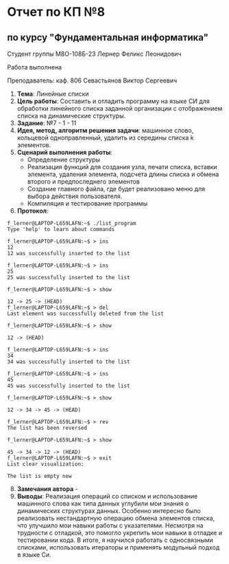 # Отчет по КП №8
## по курсу "Фундаментальная информатика"

Студент группы М8О-108Б-23 Лернер Феликс Леонидович

Работа выполнена 

Преподаватель: каф. 806 Севастьянов Виктор Сергеевич

1. **Тема**: Линейные списки
2. **Цель работы**: Составить и отладить программу на языке СИ для обработки линейного списка заданной организации с отображением списка на динамические структуры.
3. **Задание**: №7 - 1 - 11	
4. **Идея, метод, алгоритм решения задачи**: машинное слово, кольцевой одноправленный, удалить из середины списка k элементов.
5. **Сценарий выполнения работы**: 
    - Определение структуры
    - Реализация функций для создания узла, печати списка, вставки элемента, удаления элемента, подсчета длины списка и обмена второго и предпоследнего элементов
    - Создание главного файла,  где будет реализовано меню для выбора действия пользователя.
    - Компиляция и тестирование программы
6. **Протокол**:
```
f_lerner@LAPTOP-L659LAFN:~$ ./list_program
Type 'help' to learn about commands

f_lerner@LAPTOP-L659LAFN:~$ > ins
12
12 was successfully inserted to the list

f_lerner@LAPTOP-L659LAFN:~$ > ins
25
25 was successfully inserted to the list

f_lerner@LAPTOP-L659LAFN:~$ > show

12 -> 25 -> (HEAD)
f_lerner@LAPTOP-L659LAFN:~$ > del
Last element was successfully deleted from the list

f_lerner@LAPTOP-L659LAFN:~$ > show

12 -> (HEAD)

f_lerner@LAPTOP-L659LAFN:~$ > ins
34
34 was successfully inserted to the list

f_lerner@LAPTOP-L659LAFN:~$ > ins
45
45 was successfully inserted to the list

f_lerner@LAPTOP-L659LAFN:~$ > show

12 -> 34 -> 45 -> (HEAD)

f_lerner@LAPTOP-L659LAFN:~$ > rev
The list has been reversed

f_lerner@LAPTOP-L659LAFN:~$ > show

45 -> 34 -> 12 -> (HEAD)
f_lerner@LAPTOP-L659LAFN:~$ > exit
List clear visualization:

The list is empty now
```
8. **Замечания автора** -
9. **Выводы**: Реализация операций со списком и использование машинного слова как типа данных углубили мои знания о динамических структурах данных. Особенно интересно было реализовать нестандартную операцию обмена элементов списка, что улучшило мои навыки работы с указателями. Несмотря на трудности с отладкой, это помогло укрепить мои навыки в отладке и тестировании кода. В итоге, я научился работать с односвязными списками, использовать итераторы и применять модульный подход в языке Си.
